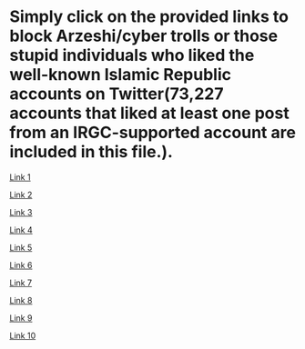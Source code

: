# Simply click on the provided links to block Arzeshi/cyber trolls or those stupid individuals who liked the well-known Islamic Republic accounts on Twitter(73,227 accounts that liked at least one post from an IRGC-supported account are included in this file.).

[Link 1](https://ichbinhier-twittertools.herokuapp.com/blocklists?users=snmrdy41,hjabrahim9012,LtParlak,135Mahjobe,Hadidsir,alisms385,mahsa3210,mahjor128,ASK_iran43,Montazer703,KBasaty,gomnam49986458,mhl01606331,Saraomraniii,sydlybrmwswy11,lywlyzdh1,Narjeskhatoon8,Hadis8418,Mafghood1,0moo_saa0,yazeina45170776,akbarj6111,benjamin1366366,zhr48700527,h_abolhasan,kowsarJ2003,Asalcheeee,SaharMo88814023,almasii1995,AmirM_Hi,hkhesh41,pashmak56785898,Mohamma92055903,mahda9588gs,AzizzadehN,aftabtaban3,ALISINABBASI,n_javadi770,313mahdi_yavar1,hallaji_m,ghalekhani6,KhazaiiMotahare,meysamamini245,9iUmUG5S4dzqrYi,armita61261780,bluered_2000,mmnikkhah1,srbaz128,aref36990582,Fatimaaa_80,aylar8332,AlesadiFatemeh,MaryamShishechi,mysd_q1,hekayate_del,balooch_zahra,likasooo,AmirG7278,Vi_aN18,fateme_h_85,heatava82,1396k20,sima50031194,O26391,elnazniknjd,saleh13281625,rexalireza83,rej_sedighe,Faezeh1999_b,AshqKtab,fatemezartab,fateme24384647,neda_th2001,Sabike_,SEYED_A133,Amin55255,amir_tittan,tina136800,hamidzarai1372,Mehrbakhsh_m,dokhtarmeshki,hajideeep,ghahramani_mm,KafAsadi,SajadAhmadi1364,Rezaei_233_,Zoleykha_gh,ABD_zahra_59,BaharehSayari,FatemeSamanloo,misszahra95,f_qolizade98,Ya_zahraa135,Bijan714371282,Mrym_khani,hobbolhossain,HdrtNamy,aliyagh47192247,pira_steh,Nazanin36051737,EghbalMarayam,RkhshanhB,pt_aazaad,sajede_dr,m08290316,mobinamaleki82,Bitch37838870,bakhtyariii,hdy22963262,Sardar134151,Hadis78892298,zohre_nj,fa_mzhr,mamadmosenG,amirmmmm9,realzed_eyn,Alsaadi73598124,Alisafari7016,ArsaMoazami,AhmadFakhamty,mohammadniaaa,velayatema,AliGhalamkarian,asemangham,RoyaAbdi8,mim_salmanian,Zahra3161669151,ZohoorMahdi,myr341863001,SajjadOmrani1,zara23260384,zahravahabi87,maahdizamaniii,mellika313,mastoreh23,reyhaneh_alef,ashkhor77,fatem_mohhh,82Vesal,Mary1357924,Amir10855448,gheireahli,kimminh7066,mryh11600503,SdTondar,mmd35277855,Ali62646271,nahidmajidi1400,F___R___80,ehsan___ameri,zarr_hy,Hooraazamy,RSepehr57,Maenavabi,roqaye_drk,imtadaa,Srt75F,javad2855,foad55767112,SafariTahereh,zahra76747818,ahmadre91472673,hilda_1917,fkh1997s,samanpanahi21,hnhadi1361,a_sadeghyani,shabgar52238842,zahra_bi8218,TaibaAfghan,aliasgh33260843,Taliyah52298291,kh72205901,zahraasadat1375,AmirfazliF,NzShahriari,nazaninshahsav3,parizad62694275,Parastookia,syd18405038,nabtm15,econ__guy,mohtadi_zahra,SheykhMaryam,pary_thv,ftm67967455,moshfegh10,fdayyan_rhbr,jhad_mthl,Miss__Ahmadi,negin_babaey,haj_kamal14,iTeraniom,ly_mhmdpwr,R_derakhshan92,faamaa01,samira97665472,315Mazaheri,bahareh200382,mmotahharr,_sobiii_,Seyyed_Razavi96,khadem_zavari,JaafariHosein,mmd56186365,Fatemeh1377abas,javadeini1378,sarbaz223344,hamid_rokni,amir_j_79,Mahdiiiii1382,zynb_Ebrahymzad,mahsa___amini,fsgh91622299,zhr85749299,Abolfazl2006ap,lniiiickl,miladsabouri4,totonchiyan1,abc1384325,tzamani313,HaniehBh,alisam4348,hojjatdehghanii,FreeGir0026,montazeMahdi,bharnarnj13766,maihan_afg,1384Elaheh,basisji,MwhdyRda,MahshidRahmani,FKhwrnd,rhbary313,aliasmyailpwr,Mahdi_13_90,DrBEbrahimi1,khodavandalamot,MahdiAk77111606,Dr_cayber,sabzak78,mehran_art,iceblink__,kebri_,mzynb15,parivash_mahdi,JakoolDr,1997Barani,FatemeZed,Yah_yaa,alireza40098,bwsyn67647813,fasadiiii,sima_yousefi97,Moon04128708,mirza_aliof,Aqaa_mojtabaa,mbyn80391286,sarbaz_khamanie,hediyehhmmd,mari17364594,sajjadmonzavi1,ashegh_Mood2,Nafiseh2011,ywny27411175,Rayed1381,B_M_Alamdari,MArdakani1,benfatmad17,Meshkat85962643,KordReyhaneh,fadaeiirahbar,dkyzjfgqbr,neginaaaa0,amir_mohammad32,razieh_n_79,asrashokouhi,maikel_skafild,sarbazenezam,Ftaher27,hajhosseyn,javani_sajjad,NRB78642949,HaseenaWani,senatureb,AlirezaSokangir,HakakMostafa,Sadat67R,bandehkoda,bahrami78A,dorsa82959767,Maryam79254046,AmirmahdiKhezri,aboolfazl_emadi,Boybad313,ali29182610,mojahede_ir,Last_soldier110,Mortal_Shakouri,aghayememar,babybluehere4u1,mojahedeh313,QwbyZadh,AKoma30,UsmanKh22796109,FarzadTekin,nomanesmaeili,ArashSajedii,TheEmp5_5,KHAAK_E_AADAM,Basij_ajums,Leilan1997,MH26635700,rezakhamis,n_amira28,Ali_Timajchi,Robinscherb286,Ravin99283194,mhdymyr1,NrgsMwlayy,rezavafa62,Mahdi19095207,nadry_shfy,28_dsambr,behrooz10015702,Mardaniii,JafariSharmin,h_kazemii_h,Zane_Cherik,m_hajinia,Monzavi0099)

[Link 2](https://ichbinhier-twittertools.herokuapp.com/blocklists?users=sharifimina69,maryam_akhbari,FatyKhanm,MajidDawachh,ShahPrywn,NamjoNasim,mohsenzeynivan2,tlbh_j,afsabsi,bts7321v1,am31105862,Tapesh2022,javad0025n,omidgho03752860,AmirHaghizadeh,Farkhari9,Fatemehmortaz10,behnaz_dousti,Minaganji40,bahar_296,1986Shabani,MrdyhRdwy,Mahdiran84,mahdis_taghavi,armanmo11,aida4585,fatemeh313jh,MasoudM82537091,MOBARAKENOROOZ1,bpdhyr,JafarJamesBond,parastomohamad4,54Zamani,ftmzahra2098,Leeeiile32,nastaran_n_1,Setayes49262644,army_iran_,Haydar80276277,AmirHosseind72,fatem_33,zad4831,arsalanzapata,masoumeh60,drernes89018557,Javadm_22,zeinab5180,r_daeil,Negin99630782,AkbriRasool,DanaMehravaran,ahad38669807,Tamoz65,iliya32446090,MuhammadtahaJa8,Irkhademozahra,a_nooriiii,Mohamma69651902,mahjooraa,ShhabyFatmh,i_heydar,Mr_rad_,zeinabmohamadi6,MajdiZakiye,poorya__ghni,SSanavandi,fateme_alemii,i___clara,hrrq12,ali_malkeshi,AliEbad62326573,rezvan75078250,AhangarSiavash,aghayeekhass,Eh3an_p1,Bailamos_3310,Hasanghanbari44,RadaieMajid,Shaparakshapar1,hosein___313,Ladan06480296,Sara15830757,zzay_nab313,omniyaw1,MahdiParandeh1,mahdi_moharam,saman7633,5Fydl,mohamad18039073,mosafer378,hana60602143,JavadPoorvahab,shdisaay,Amrr_moharrami,sajjad_imt,negarshoja,NoorZia78063128,DerakhshanD2,BayatyMasood,Samiraa1368,Pedarbozorg6,mr_alireza8,JudyHopps2041,paygah_yl,SyedAbbass10,morteza19972,mohamadaminsaf7,erfangoftari2,Farhad_5454,salmanisiboni,zahra_khanoum,reyhana53391121,fmhsdtsyny2,mohamma22107489,nyma_krymy,mohamma34002259,m_nekounam,salmy_hsn,KA7_8My,sa_raa_f,frgsht,mohamadnasimi72,abolfaz__84,imanthefirst,morteza75614940,dokhtare___baba,mz__zahraa,lavasani_r,Mahdi20639025,FariedahmadR,M_samani68,dokhtareakas,javad_taheri315,yas2429,haniye_official,AtenaSamadi2,klyljbrnklyl3,realmehdi_3,mohPASKALmoh,mhdyhsmy3,atafathi16_87,ali95831066,AAz09831900,bohlol1372,shko2022,mansoor06918651,al68696319,redtype666,113_fatemeh,dktrtbstn12,ayd044,H_osein_j,Rakhsha_ir,abolfazl__iran,God_mahdi313,Noormohamadi8,rahmanchgn,moniri_amin,fatemeh811790,nioosha_asadi,PouyaKh74,Soheil85_00,Pandashon__,alirezaasghary2,neysi_15,HanaShirali,a_aslsoleimani,ryhaneli,Zahra_jr13,jetikh,ShahinGahramani,mahdisabzi24,Saeedyousefi130,majid07881852,noon__shin,Yaasaamaan___,Masoom07513815,poriya20058351,mohamad_teach00,fatemehask,don______1111,SajadJavadzadeh,Amindel500,Ehsan_shafiei62,hossein99866980,HaghiSedighe,moparsia,yaranvlayat,DorsaKarizma,RehanaBeheshti,mimdokht_2003,toomix007,Seyyednezhad_ir,TabrizliKasra,samiramis731,sara2932226,nrgc82,HassanJamshid18,LONELYamirrrrr,ReyMeytha,maryam13800923,GirlMi113,forever0281,sadra_dn,erfanezzati3,mohamma08433037,HeliaKhaki,NZare313,NyxRayyy,arshia60576946,G___Lawrence,RedRidingHood_M,mohaddesehrokh2,ly49565613,amirhosseinjo1,mojtabashah4,AslShryfy,3haniyeh,ppetere7,AsadiHalh,hamed31452911,tnt8896,SAHELEAMN_,k_elhaam,fatemeh137976,alireza_t67,KeyvanPiri,alitahe10667977,ziarmal987482,Hivachii,mojtaba_004,mohamdali13848,roshanrzm,naf__he,Rozsd2,sq30232078,sabiiinaaa679,Nilofarabi914,HoseinShafigh,rmn67408989,ehsan24734097,predator_xul,mh__beheshti,alishokohi3931,Kasra13mgh,Zahra29389823,aghigcc,frydwwn,RoyasetareS,HArfkhany,BymhMlt,Suleima74609045,Ghadyani2004,Niktasaraf,hootan_homay,m__obin,mdmrd18,MahsaMahsa1990,hossein26253995,_safa24,ysj3131,MehrabHedari,bhnm54614427,AFSARAN_HARAM,Ifaribakazemi,OmidHasannejad,Aazade14,Arefeh66547672,mtinatk,heymiimdale,HamedRezaKarim1,unknown11250231,Niik0_o,mmd35552484,Sfiroozi313,han__sal,alipoor63,mahdihtm82,Farshid6772,fateme94257743,_zahraw__,majid_tehrooni,fatemeh____8788,Rahill14081988,QanSmy,Mohammad_Ali_59,ehsanfarzinpey,fatemeh1394hszp,mastnakardam2,Fatemeh13893073,Lance_90tm,gh_h1379,Houra_1383,mythm_rhymy,hbyegane,Parinazpourraz3,Hadisehgholipor,Krn_rm_,nosrati_y,BanwGhzl,IMPIER_OF_PERS,Hasanali_hashem,morteza9824,Baharyar9,sdrwzx,khafajenia_,liistomaniiaa,zeinab_mavi,BharBanw,SarhAsdy,VahabAhmadi13,ghiasvand_yahya,Drheidari67,MinaLotfi1383,Zaki23357724,gomnam3131472,AmirKahnooji,mojtaba_sj_org,md14865677,ZHeydariam,SayarNima,nassernoureddi4,alimah72313,rahgozar_d,YousofiIr,AsConstructio19,michael_mch1,sama__mee,DktrPshty,husenrezaeii,RaoufiZabiullah)

[Link 3](https://ichbinhier-twittertools.herokuapp.com/blocklists?users=maedehjalilizad,fzalizadhe,zahrakhanuom,velayat45_2,Goli1234567,Zahramahmodiii,yosefi_fateme,maryhsn777,Mina_abdolahi,sasan82085887,DNikfam,ZhraFatemy,Aria_Rafati,imhengaameh,Mahdi05733049,withbardia,AWA75633118,mze330,MehdiMoqadas,natila28145903,abbasian_babak,NabaviSudabe,DorpasandMahdi,hamidmo1361,amirrezarj32,khanomesadat,Ahmad78568290,Aysanvalizadeh2,Amr_va_nahy,mobinasalari1,sarbazimmzaman,HadiiLFC,MAHZIAR007,zeinooom,1salehAmir,sedughiyan58,sonogiuseppe156,Abolfzlkalantar,MortezaBanihas2,MMMerghaty,alisalaripoor11,Sagheer144,ameerhastam,hasanpoor_ehsan,alirezaahron,hadi87291288,ShyrazAwranws,ebrahimi08,Houra1383,Alex_vampire16,vjdan6,ahrari_moien,masoud_ehsani,Panaah77,arash70_,GhdnfrMyrza,banoofakhri,mastoran1,Zolfaghar110313,ali05725507,javadkhazaiisf1,SEYEDHUSAYN,shafiee640,anjumzahra12,rickgraimz,zahrarashtbran,Setare998,parvizsharifi4,aylar_st,Hanane301,ali_rj10,behnamg08474432,ghazal020,mr_ranjbarr,amirrez91537006,T_313_Qasem,mamane_Emad031,vafam_A,n_tabiei,mrbtoche,amirabasrahimi1,Donyaahfz,Alirezajac,khademol_hasan2,yasaman_s_m,IAMRICH1007,FatholBaloch,rosa2006m,khodeamiram1,NBaharlo,fntzyw1,sadraadb,mahy67537415,seyed_mj_213,TahaAlizadeh8,Anya89599,KashifH110786,_springm_,SarsamHosein,ADawlatpoor,ZGhazi1358,Abbasi99o,Polinesta2,sadeghsh313,Alef_lam79,dokhtar0iran,Mousavi1703,s_elyas_aghaee,_amani_am_,Parsaaa91,AmirMoh40534851,FatemehDanafar,zahra7743,ThranyK,Msya46165775,MargaretBWbot,DkhtrkMwdy,vaysa1010,GoshTalkh73,Amirhosein_1395,ZMhmdnjad,feresht08217721,MatloobiRogayeh,shadisamadi6,abo_hessam,Zhramhh,majnon_hoseyn,ciactoos,waseemabbas1271,_HENRIK7,amirww30,BabayySadat,alisofani1381,sydmmdr2,ArmyPaydar313,hagighatmiydan,maryamm022,mamadnistamm,NAMIRAAA_14,seyyede_135,faezehim,KahkeshaniMah,ZebarjadN,yanooryaqoddos,asalnamdarrrrrr,m_zeyghami,seyed_mohamad_T,Mohamma58389636,skymoghadas,hossein_mhm95,guilann46,shervin87sh,gooooz88,Yahosse31410149,BBaledey,BahRam009966,imaqliw,nargessaei,Hasan03054316,BlrBaran,Zrbanoo2,Matinirani2020,gm_sdeh,Aref_rk,MjsmhS,mory27616102,mamd_zizo,amir11094635,sa_tooosi,rdybhsty1,massome16033108,FallahiM82,fatemeh_f3707,amin_m0120,marshal_doki,hadi03952143,fahimedavudi66,mohammedg1k22,negin_36,ftm12208467,mohamma37093256,zahrahosseinis,shaghayegh0211,Hannane84690040,AmeriMasoumeh,itshnis1,MadarTrza,SAYEDYOUSUFSA15,mohadrezagoli74,nafasmt81,maedegholizaade,mahdi22373,mjyd20248764,sepbahram,haj_nwrwzy,brn68880026,reyhan_nevesht,sajadmozafari_,at_zarei,NbryFatmh,salehiminoosa,Iran45423197,AyatHeidari1,HsynDyjy,RouhparvarE,amoovala,MojtbaRahemi,ar3f370,RamazaniSetare,HadiAbadi11,PnahyFayzh,Mah00shad,_Mohammad14_,sickk_mindd,hasanar32415816,Ali00752806,AkhwndMtfkr,almajnon213,Ali_09u,bhr93230036,majnon_graphy,MonikaKhakpour,HS1367hs,HRouhparvar,fh48153682,fadia_8074,fatmehosseinii,gom_nam_,abegh75,likemoon1323,yzwly030,lMissRazavil,shahedevaezi,itsiiuryyhorse,Farid_Ahmad468,Sode65454530,SrgshthT,COVID1948is,sarehsh4,Abu_turab_612,ShNwadh,Shanliang888,ftmee10,prn_fj,zed_shin313,q_tak_p,moslemamini20,alisari_1988,Mohamma79443811,mmdzd6,Jojo71854156,nafiis65,mmd08222387,BaranNsym,matin9898,Mohammad_stn1,Morteza28104355,Its___Roz,setarh64518689,alihashempoor3,ZeshanHyder16,FrdinKalhor,Nazari48247236,Persian74H,mobinnajaf_i,AliA38864165,gogollliii,haj_mohsen_10,his_hima,SEWTISH,bnxyamin,ahanger_kaveh,hajsaheb110,NaMiraa_135,aylarrrrrrrrr,nanadaimeamirio,reza38900782,j_khorasani,lhlalblsl1,SareZand,hrhatami7,Javaad_Ghasemi,mhmdshfyy490,zahra7569,mahan27710725,motaharrayan,itssetarew,AmirlVl2,anwar93886192,AgaHoushy,AbbasMattaf,mtaghizadeh212,lla3ull,mhdyqyy1,Raziyeh77020871,Eagle140171,pour_zeinab,mori9300569626,ZHosini35,Yekta76598354,hassanyaz1987,BehrouzByzans,Saeedkh1362,ARtAn43162938,GXDZILLA101,itsrmg1,mahdi23730231,mhdymhdwy15,aliiii_110,MohadeseTaghiz,nwrlhdynwrlhdy3,Soooog1998,_mohammadkhani_,Reza38823882,abohabib_0529,srkh_r,sarbaz_t_ir,ShamiimSN,HusseinValipoor,___haniie,mehdiiqorbanii,hamiderahmani75,lymrdy5,AmyrZnd,baranabdolkhani,AylyaJatwt,alieleya31399,saeed42318,shahab_sang88,pouriayasini,KywtWhshy,daeihamed110)

[Link 4](https://ichbinhier-twittertools.herokuapp.com/blocklists?users=erfani_mobina,lyfrhny1,ryh82235641,nargess_7,Mahdi01263611,hadiseh15514938,A_Sepide3,Waqasal75671401,amin_DVM,N_babapour,Zahedivafa_org,Mashiyamali866,FYazdanbakhsh,mohsen93288382,masterchief8669,TrnYasaman,aslani20f,SorayaNadereh,aleye02,davmo30,Hidalgo612,mowahhedi1369,lineofarchitect,AtheMorningMan,er_abdollahi,Serat_113,bandeh_khodam,amiri7195,Arashh7007,Kimiaaslani1383,EhsanHe3,Mahdis31201182,sajad_nj2,parvaz498,smpp1377,myrbs09227295,Mohsenseifi313,AliFallah_tunes,iamelahehh,tanhayi32,mahmoudhatami9,MortezAlipour,maryameashk,thehniyeh,AltalbLwsh,Zahra313Bentol,KiaKowsar,nasrallahhasany,ziaeikimiya,abwt_mm,irangiirl,monicaaaxpxp,seyedsaleh315,morteza1975jami,Ali79032907,Qasimsoldier,sadatho3eini,itsmah_7,Ya_Ali_222,amirhes42584269,M1369f1376,Develovers666,iparimbr2,syn56010890,rr45578851,yosefrahideh59,Shabab_Fatemi,mahdiyehHesabii,JavadKh96458634,dokhtare_haji13,SQasmzadh,mortezaa231181,seyyedi1saeed,Maryam99237003,zeynshahmoradi,reyhane47735136,Ah49291399,uniicorn_giirll,__theMoonFlower,srbz39276424,m_aminma,sheykh_mhmd,mohammad3121366,ali23734239,rohambahmanyare,maghhoor71,hamghadameravi1,FatyHsny,fatemehasghri,Aida_aff,Saeideh_ty,Sh6nna,Ghazal_1995_,Alma19923,mhdy06535837,itsbout_sarah,dinakarimi11,amirAmr1386,NikaeinMaryam,FrzadFtahy,imqana,Alimus313,Reyhan05363689,mmdysynslymny1,marinwonland,AmberRizvi13,nazzaniiiin,m_moomivand,en_rahmani2,jfry96858523,Reza_king1921,ostad336,roylvsni,Sarbaz_3_1_3,kij1368,hajghas12018221,ltnarl,zahra_irb80,komaill916,helidaisy,Iranian96262818,HesamSoleymani3,reza_amier,frznh03047476,itsfatme2,chAmroush_969,HediyehBahar,abbasfazl76,asenat_banoo,kurd_82_,sarina_zz_,aliyoume,siamakpashaei33,zunab825,shamsfa2,Fatemeh6556,feresht74,Sadathoseyni2,amir25298825,shifteye_tabiat,klamitehran,maral19d89,mbakhshy1,FahasHagu,bgnbr53,khwr_sandys,KhakyChadr,hadi7763,p2030shie,prsh591,pariya_yf,HgffFgh15177784,al1rezaz,SMyryzdy,rahiil135,RizwanM20835221,_ftm_313,mr_waait,Emad_N00,amyr_fhmy,Reza34473488,Iamssaharr,AliAli49441368,Amirhos45229982,silentam_,ly653650822,iri2070,cocoon0_0,Mina_gigo,amin__desu,ziya_adham,MajydReswany,SajedehM17,ho3ein_bigdeli,bymbam3,H4M3D03,javad1351_,ahmadqomi12,faezeh35191263,NariTehgoom,BH03750,sabergando,sajjad_sajjad78,Thefinal_313,MHHmr1414,choomacha,BazaziSana,rad_khatereh,MahanAbbasian,mahshid2812,khademmanj,ZahraMo84937986,atashin_mehdi,hich_e_hicham,chalipa41,omniscient_ir,mshawrtwn,hadis_gh86,yasaman_aghayi,_haniebaqeri,mo_jafarr,unknown_770000,ftm_poory,psht_shq,mohana1366,Sayyed135,sara68269501,reyrey9775,amrhsnm,ShoesFendi,Koumail_Abbas,hossin58315831,4500Mehdi,Sasan_asadi110,vaezi_zamir,zahrasadatmim,nrgskhtb,Amir__mtw,Setayes980,sherek1171,SalehiiF,akhariin_sarbaz,AliF97958486,lyly52890318,arefezlf,moonfati_,abbasmirzaei130,Tomtomfrv,syliesa1,sajad405759372,mntr313,ebrahim36506512,abolfazlsmq,MohammdGorji,mobina_hdk,arad59952457,_MOHAM_13,Danesh92959691,SalmanFirsi,sabzabizardnili,ShjryanP,sarina_NYX,bita51773520,hassantabraze,khanavi_m,majiidshahsavan,N_Golchindoost,bita12666123,armin_128,mhdy32940741,_fatemehmusavi_,Ahmad_F992,mohamma88247986,sogandalipoor,fmhdwry1,Mustafa8faizi8,NargiTj,h_romiany,spoilerofyou,maha14267717,poly_creature,KhadijehKiani,mhsrd1,MhsaMradpwr,kosarbazvand,voincyber1,minahastam19,atieh62380782,khanom_moalem80,alializadeh_org,FTaheri313,Mah_Negarr,Mohamma47687512,about_hannan,yasinmm186,prndhmhjr2,NandoliyaSajid2,roberto_lfc_99,ghalnovei,fatima691124,Shokofe_F3,chishodmotori,AliMirz42340479,fatemeh6487,2022ava2,_reza_ajdadi,amirali_shfd,mahan168586181,mym_mym313,_seden__,Nma_karimi,HeyamM83,daeiAli_,unpleasant00_00,myrsyn60037464,lili34396779,Mohammady_ir,mohamadreeza23,illhomayoun,Sima31783679,taranomhastam,mohreyemaar,abajiam,FatemehShafie3,_atefh,ikhlas_sohel,al_najamo,Zare_1368,drsmrostami,usdzENiSwSGzwUB,Abbasniknam1766,unnkown313,yaaaaaaaaar2,Saleh_84s,d_hirad,SaraRadmanesh1,aliadelabp,lyydry7,mahdiiiimsh,RezaSal14596824,DaastanRaastan,Erfanseyfiiii,Zeinab680,milad313mj,alireza57876488,YasAxac,SajjadIqbalzad1,ashkan65345824,cobsnnt,pouian1365,SaeedJasoor)

[Link 5](https://ichbinhier-twittertools.herokuapp.com/blocklists?users=samin_motlagh,j_tybh,MhmdrdaRwzbh,Samaneh1388,sydmdsyny2,Amir911727782,dor201f,Iranoo3,octopus_110,Sarrirr,wudlue,hrfehgh,Der2media2022,gomnam7642,zero_day_ir,MinavandCH,Hero00313,ghaseda70111877,Atamuhammadnoo,Ayesha842570411,Hossein_Rayat,dark_akbari,ordibehesht___,AfroughSepehr,yekta520,ftme_929,seyedmohsenmd,Hossein8593400,lleomahdi,AblfzlTa,MHNEW_3122,saeid0120,lmohammad_pvl,AloneAngle20,yegane29268103,erfun37326,SMohmmd_Taghavi,thejagvar,Basir0313,hh_asra,Modafe17915535,mtamze1,NiayeshMotian2,Amirkhan1974,maede59271314,AmyrhwshngR,Amirhos40573898,HabibNa84507131,rayan_rezaei,KhwajRqy,MasumZehra,hrmglp,kriamhamt,aminfazelkh,pryamlz,azize_sm,narges60299893,itstelma_,Yeganeh_sohrabi,AkhlaqueAbedi,alireza__syh,LARD8792,mahdiakhlaghi61,ZeynabSadaat,hoosna214,myloveisgod1994,1370_saye,sedighehirande1,EQ_sun1358,koorosh9013,parvaa_1991,khadem_emamreza,Mohammadamini65,ya_hossain110,mahla1996,saeed91992,sedamir_313,Fkamal98,salar49395886,armin2100,WinningFaith313,MnAldyn,m_shirzadi110,sadegh_paydar,zahrasadat44331,kdmlzhr51,piaaaaaz,mhdy25769500,mahdijavadian68,su75mat,amir880313,Fatemh_73,Raha_01line,HussainShojai,mahdifatemeh616,thehiiyam,sara_bayati77,vahidamz7,maryamgolishoon,FrahanyJlaly,myname29393190,rehanhussain_72,yahyaparsa03,savior__soldier,Sadatalavi83,nourahmadi1358,fthmaspwr,amirsamimim,1GodIsDead3,Soheil79726321,lymrdy4,basereh110,anale696,Vahid27366190,zohoornazdikas,padre67028933,zahra22299963,AhrariMoien,Iraniii1401,soraw2134,HOSEIN_HICHAM,saghetallayi,agha_alireza23,behrad_az911,molana_molana,Fatimahj313,are1236799,mammadd77777,nutscphdstudent,mohanna_zeinali,taranvbi,talebefeyz,twogirlsmz,f_samanlo,pesarkhoob13,alirezaa59,smahdi_mirlohi,z_f_278,BghdadyJwad,Zahraa_zpm,Jayalivinghuman,jreillykt,DlZynb,Shirinji01_,negah_es,mhmd_brmal,G19773213,zahedy06,eysooon,Abbas_b1h,ll_Ze_inab_ll,mah_315,kianmohammadi13,YarEzafeh,soleimanzade_s,MD_Sohail9,jamshidian1365,AmirlooMana,mhddchh,Alielahei,MHR5417,Ehsan79036037,arzhn52,fmh66307454,hadidibadj1343,ellout91,Hassan_Pirooz,AmirForouhi,Arman_2085,AbdulHa74311244,_melikad_,Sajedeh_h_t,_saram_z,abbass127,AlidustMahdi,NajvayeDel113,SayedHadiMousa1,AminFanii,Fa_krblai,Dr_BatoolBasiri,fozoolam,farzinbmd79,vahid2533,SadatNsym,Irandok313,HosseinLoghmani,Sabayarigholi,SJabarfam,Behradmottaghi5,this00ara,zeephyrrrr,Aniyafrh,sadid313S,aylin8280,M_Darpanah,blek_jake,mb33313,z_rnj05,BagherySahar,nziraemd,TheSmile_313,AsfndyaryMjtby,aminbasiri81,immehdiask,sdfffvhb,ftm_28gh,DhylMqtdy,sarinjoon1400,mddyn9,Zmzme_Bavarha,Mahya25861780,hatami_amir1,Golsa1882,mrywm_sarani,reza8457942501,S_Haidari313,mmd754081062,zed_ahmadi18,manomaahh,ahlybait_writes,MhlLyh,Shimamahdaviii,313Hasti1,kolebar_safar,UnformalNormal,AliAli44924898,gloomy_liom,mojtabaizadi10,fatima_9_29,Erfan__Amiri,shynmk,BGhasem99,amirmahdi_310,Yadegare44,daryaazarakhsh,HosseniSeyed,SShayanifar,a__28___4,AlimoradiShirin,Eksfkfffkkfcvpf,KafystKhda,setarr387,mmwd37474642,Ngin_Rp,shi_ma_shi_zu_,ftmeh_2x2,HushangZeraati,idkabouthisonee,misyass_0,Reza_vatikan,BabanzhadMhmd,kosarhoseinzad1,ariinamoradii,queen_mdd,Kashani20661872,HmdallhMtyn,amagh_kaveh,raziyeh16banu,R0yaRahimi,RVasei,alimehrban12,mahboobi_majid,khayemal_nabash,ngnrhs,nooranYdNwrany,RezaAhmadin313,Orhanyi64700953,GallehdariReza,Ahmadhamzehnjad,msn39643752,ZangiSajjad,mohamadreza7989,msn45806419,minoobe75,IzadiAbbas1989,sarbaz_imamzman,momanahita,_massumeh,mmd24144266,AliHosseinzade_,_sali_z_,ArslnDr,sedali_moallemi,elia8380,AqayeMokhtari,AminZabihian1,tsh_sarbazz,Drmsn19991,Peyrov3,imansh2188,strategicnewsir,HAMID69418206,sina_semik,Nilufer313,sayedLiaqat9,mndr27344560,alinobandeganie,Hs67466064Hasan,k_nairie907632,doostdar_110AH,agh_daie,gh_r_m,mahi81_gh,amir110220,YQdyry,FrshadRswl,sadat_fateme25,TyTy01903116,sonoalianno,oheboljihad,SoheilaMoghada7,MjahdGmnam,usualman_,Torkzade403,A_amir_iran,muhammad8feyz,Mohamma28408937,farnooooooood,dokhtarkhakest1,alireza_1346_,vahidTheblack,Saeedmgs72,Mojtaba__Kamali,mohamma34133540,Ahmad971368,MasomehNabgan,FJavan7,shahide_,myrly17609582,nargessadaat,behradnazari1,Heavycalmart)

[Link 6](https://ichbinhier-twittertools.herokuapp.com/blocklists?users=mfy84809546,AbwyasynAlknany,MahdiUs38,zemestani123,Ehsan_90401,A_R_GH_2001,farshada1383,Fateme___rahimi,mahan_vhd,mahda19z,mohammad818194,AOroje,zeynabsadat1994,mahshidamali,AHmwnm,BwChasb,Ghasem72658892,realiarzeshi,sara_me_14,AhmadM198403,MaHdiA_97,nimaesk,SBoozchaloo,melika_azar,Haidar_alawii,leila71650153,MHeidary133,MBR6614,rasa_bbg,muezzin313,M0h3en_8,Alirezaa_sy,AminMog23456337,ZahraDe30778683,hamidmahdavini2,FrdShhab,Zagros_studies,YAmahDi1350,Madison4mo,MahdiZarrin1929,Binam931376431,Baqiiyatallah,swny67562476,vahidsamsami1,ly16984294,iparimahhh,frybasalary,MohamadjafariM,synsyn78078821,AdmytNgran,SaeedMoghimi5,s_hasan_h,TheycallNagar,FatemehzahraZa1,FJ72910575,Zahra92187082,Rqy_es,fatemesadatmir,FatemehMalekpo8,FH08258197,amirhuseyn_sj,md_yaghoubi,kaaf_eyn,sadia___7214,Roya49751585,BigPetergarmma1,beblobfish,kaneezFatimah17,NwzK9,smtta2_1,R313mo,ZahraHamti,w0thmr,om_nora_7,SaharNik7,dolatshahi4,bavi_hb,nazaninroshan80,banodehghan,chi_vini_bawoy,ZahraTajdinii,abbassabzehi11,FreedomBroom,shyrjhankhalmw2,mahdi89776170,bhadri_teacher,mojtabagharib2,mahdeyarrohe,DawodAhmadi2,_matishka,amirmoh64930175,it_shawtiy,hadi_soltanpoor,elenashahpari,gmsdh4,KSjadyan,amirali01581629,O_KHOSHNAM,Ahmad_Kianjad,RaadAtena,shamim_abed1401,yrny92322396,rezvanegh,mjbanaie1341,Hshoorgeshti,_darina6170_,Noura_Z2022,Mohamad82235034,anese_mirans,mmdr41651561,alizada_12345,navvdoon,lylsdy14280420,aliakbarnalchi,t0ma786,amh_r666,Fatemehmhmodi,amirhosseinff,behfar_hamid,g_h_a_f,shabnam_shf,hoseinhk1386,MMGH57255,pichak06558055,aiiilym,NilashiAli,HATA8722,kamalihormozgan,Mkhanzadeh88,Amirr_mkh,mmdhr05889808,h_red1385,Fereydunhadian,AliMhoficall,a1357E,tnfs91382595,phtmhnmti,itxkiamz,MR_MEHRALII95,sahr199776,fmh26360757,PrimeMinisterir,ZahraEsmaili20,iynitoo,mahdinejad32,iymarzaaa,Qasemi_Kimia,chebireh,mostafamatin3,9775Ajam,lamie_315,Morteza45036181,PRSIANGOLF,Ta__sinlam,SabaS41440606,morningstar_ras,AmyrKamrany,Iman_si051,MhradQasmy,Shahbaz00202051,jiryaee1342,aliakba84379283,tatike0098,hamed_gh_1378,_habout,Alonesniper5,smyh18054064,awmir61,vahidakhteh,ehsanaghaei_313,ro_or_p,Baharen_,marmarysfi,HMehrzadian,AghaZain_,marym_afshar,HamayonMohamma7,Stervende_,sahar81174567,MhbwbhBas,Mohammadamhosi1,3inazh,Mohamma80678942,Armin_mog4070,maftoon72,Ashkanzandi00,soar_ashkani,javid50307481,saffireeshg,shoja3reyhan,aroshka3,bandekhoda00,meshkat_402,mazyar_ghb,Clara95287758,Baran70_,Amircloner85,Zafar78951478,afra__900,0Mehrana0,Daniel_Rj117,fahimeh_qsmi,farzadkhademi10,Maryamy35637771,Heliayzz,chavoshi_m68,LypwrYsy,Mahdi_bz0761,shia_shima,mokasefat,f_sadeghian1,turkboy22,araeisi0120,shapastilla,F_Dahoon,zakiyehekhlasi,DarvishiNarjes,pirehghabileh,ramyar820,mmdmhdykrmy313,Mohadeseh_Jpr,DawdDhqan,emdhuj,KhanmHlma,nooshazar01,bent_e_zahra,Toofan_Jabbari,lmdr34505666,Sedna1401,iambloodhoney,MaClay60159792,24846abi,313Sajedeh,vahida47250446,mobinaansari84,MehdiAs02531638,azizi87199882,sydh_zynb,blackheart_kil,sinakhanipour7,samir35911278,mobina_75,javadmoradi49,shahidmishe,enghelabeslami4,nghra57,Missmohammadi31,myrzaqasm,s_mh_mir_0313,Reza_s3345,fatemehf90,Fakhrimohtasha1,Alikrdi2002,HosseinAghili4,lea_soltani,mahmood70425168,fanos1400,sahmad1213,alirexza80,mehrabmoradi11,MNT82610,_Just_Book_,sina33864038,preeee34736679,rahimi_1312,Fateme13821129,alexcaucasus,Faraz_8_sh,8aslan8,Reza1106151,12_imam_soldier,aliii_199574,masutatsuoyama3,Hossein14721462,mmdnbwy1,owl_of_rostof,66_f46,sarrgord_313,akbarrezaeiakb1,mohammad_r_b913,bwzynb20304600,M_Z_Sotoudeh,Samanmodiri_c,IKZOTir120,Parian_o,m_ho_ho,Mlika_hashmi,Raya1822,atena_hn,Atenaba9eri,mahibn82,Zahra__ho,Pouya__j,ali_naserinia,PsrKas,Ashkan78790701,Sadegh__Kamali,MSaberi78150551,AminS9Mousavi,nsym76921919,Esmail6090,aboutmim20,MajidRashtbari,omid2580s,em__aviood,lile71716837,ahmad82455,alef_mim_gaf,neviebram,mohadesehm315,alireza66617817,rahian_velayat,Mr_Z01K,ayrany_arya,aseman1378,ahooTiKa,AliMmm95127416,sajedmnm,Forever_Green27,wael_farsi,mohsn75707108,AshrafBandani,ysyn26752193,MehrnazA82,sinaghiias,asisweett,parsavys,vahidi10_m,rahjoo1376,ghost1387the,M4RADmehr)

[Link 7](https://ichbinhier-twittertools.herokuapp.com/blocklists?users=nanatonam,BazdarFatmh,zH45216420,hamrah678,Arshianavidnia1,amin31782481,HsnyAsghr,ali_i_lsh,rmdy93870998,masood_dizbadi,Zeinb_Heleichi,mhboubh_thany,MahdiShahabi12m,TomCrui44902432,hajbasir53,yade_yar72,ftm_nsr,katb_alrya,suetiam,zoshka9,Soll_2005,KhwrshydyMjyd,hamedfhhf,sadad_sd,ShadiErcel,myrsyn12955956,parisa__rh,Banoo135,HAMIDREZAM83,armin_gharib,farvardin64,o4gL0Fka37iOawm,ElyaBeheshti,MahdiKa92102411,Lill_simper,SaminNoori,jomaarrch,Mohamma00711922,gorbemoghadas,moradi315,mehrzad04037816,mmdrly21,mhdy_p,bb73039485,fmhsyny2,seyedre77889266,mohamad50945002,moohamadrezair,antibody_19999,arinahosseini1,QaderFrhad,TrglYas,Layle_Layan,Herbiyeh_,javadsoodavar16,ghasemia301,ebikhb,TayRae87222651,mahsa93654272,_lsoniw,Zeanab076609881,DshtyMhsn,amir_hossin_19,garfieldeasli,roleifa,DlrZahrra,sr_Khodamian,zinab94175401,sohrab_1364,HasanlouReza,hosein462094811,mirdi1721,emad_1335,h_marine82,mehdita12524945,65amin_65,im_mahbobeh,mhdyh86984902,nz_karimi,ebrahymy110,Electron2727,Mojeeghtedar777,MahdiHaghparas,hfly_s,ali1392azar,MohsenM46589051,Abdollah_761,radpro2020,bwsdlrqy3,BWyrgwl,syd_Amar14,hsyny_ysy,haghepromax1,AmirBasiiri,RohollahAram,Saanazmoo,ainaz65382573,z_a_h_r_ajahed,mahsa86633622,yasineye739,Shafagh114,tak_avar14,mahlin1234,mahkawme,schifazaidee,nazi44217743,ABOLFAZL81_MIS,fatemeh45135962,_1dochar_,M_Khakshour,moorche_baldar,mkab30627819,taherehgohari,lftlylftly1,MansuriMarzieh,yazahra313_20,mynsynzdh1,m_karimi8653,GoogleIrania,myrsyn53324786,alialialu121314,alir1183,fatemeh3272,pouriaa8,SeyyedehbanooGh,Afsane_Aa,azerakhsh2016,AliShok80031783,synsry1,zahraa_iimani,SbAfzali,Abolfazlmehra18,zaraa_2024,meyti_king,liiiliii2022,kazem_ataei,FarnazHasanvand,mostafa39282095,110_bent,Haghtalab7,ftttk3,zyazdani9,Alireza81837044,ali83ya,Nm140017,Dybamasoudii,FMirhosini,HmsayhG,s_hadikhni,Alireza61112098,sattareoj,niki_asadi,hamid3392650706,ali1371a,elalhabib1,arefeashrafi,Ehsanm1090,mhds_1,sgl_mwtt,khki251063,hadidehghan65,angelzahraalim1,gl_middle,abozoheir_,abOlHAsAn1990,sunshiiniie,el_hee3,MehrdadRasooli3,amar_1383,boshra1357,FatemehSaghafi2,Shahrzad20203,fakhroleslami,zahra_Nmtl,anonbinarynanny,babaeizade,mmdshryry1,mdmrdy1,bacheye_sevom,FaezeMahdavi3,samavat_7,abogase59,AsadabadiReza,negar6548,fatima_hamedan,myd63924275,Danialdiana8894,yas_ios,itshlma,Rayamoghaddam_,raha__hosseinii,antidegorism,r_khalaj,roohi135,BghlanyQadr,Aysa_bahari,abazar111259,levi313200,Qsarhang,soheil69104746,seyedefatemeh4,ffuuuuukk,amiralii85,shyrzadsamyn,ehsan43211,B7Magic,mhmdfallahi99,SarmadiSaman,RefiqErnesto,Mohsen3465,javid913000,Armita63482884,z_karbalae,r_mohamadian64,mmhm36244143,Maahsheydaa,ammaralinejad,HasanlouYasin,mwhdi_jv,mahi_vhd,mimbano_1,AliMiolavisi,zaraw2020,ffakhrudiin,Fare04099167,rezalelahzadeh,shyn43949244,nightcruiserboy,lissamiiy,Reza_bhd,MOstad1346,lyly97448549,rostaitlo,ly01568378,darkpinkpill,Mostafa_kay1low,011__kid,AqdsL,hamsangar58,BasRwzbhany,Hosna_Baanoo,M_HASHEMIBENI,mahdiaba2,flyisbeeter,omtaha98257060,siamak_arshad,Hamedhomauni1,amin80397253,ella_1280,mydy_ahmd,HoseinAsgari145,Mohades71446786,_Reyhanjungkook,sareh1380,garib_ashen,Ali_Yar_AYAZ,mmmmmhhhrr,iran_onlin,mahdie31381,Mahdi1231372,hosna00832022,mostafa66153428,rozwaitt,rdyn47357098,Mansour37445398,AmirHoseein77,zahradrvn,SetarehNajm,Sana13521590,BhnazJ,velayatsl,Azamiyan1,m0hammadraad,salaar_7700,hossseinnnn,FarzanFarzani,Najme_y_h,bi_vasete,aliasghar7575,BbxMamad,Yasaman74942949,saeidakbari110,zahraj1384,msnbsy1,abdolheydar1381,nikousokhan_m,itsmsgh,fmhslymy1,Irfan35358219,Aims2512,ali71710000,ye_duoneh,dokhtare_heydar,MrNobod95598603,soldier1381,shirmohamad313,Dorsa_hp,Ilmahsalimiii,IFTMED11,FNiush,hajrazaei,JRsanh,g_kohestan,Amir__wim,be_mahy,diyw12,313Cbr,ALIREZA98699012,JalilianKosar,ahoo_mazmoon,ftm5288,mwmh419848691,R14847943,lahot_110,shahrokh_amir_,m0tahar,kamyab_sadri,HoAlArab,DktrHw,_taniakp,hajmahdi76,Hossein1371_,mhta_purasln,strh66824626,rasta_313,alirzaalahverdi,rezvan__79,M5145M,ali_kahran,gndom_k,lil_poori)

[Link 8](https://ichbinhier-twittertools.herokuapp.com/blocklists?users=HpgAli,aliSh24062795,yamahdi99991,inikikhademi,Sarbazvelaiat12,arefeh__a8,AmirhN_2003,HasanAgha1992,bhtwchbhtwch1,sos1u,Azorde_del,Rominaa_msmy,Bijan43214,sasanbz59,Mahsahagh,sirmossii,sogol78468424,Fatemeh59275361,mach__83,sadegh86158523,masoumemina,the_miradaily,ALI57703465,AliToma68429833,arianfrn,faezehshabany,mariaa_1960,hosssein75,morteza8545,salmanz95367078,SVdphk,BanwHfsh,banoo_zargha,Nasim477974,hamed09215,Milad3174,RdwanShryfy,mmd82566732,RoRa29441948,ZahraNNm,secret_id_1234,alidelaver67,Shams_Hakeam,mohamad09326932,aq_mhnds,Seyyed19831983,Rezakhosravi110,Bahman1966,nazanin21116275,itsrahacardinal,abuzar__abuzar_,mojtabanorouzp4,Shadi_1401,dornazmortazavi,mahsavllp,az_jhl,davoodroozkhosh,Jafari68M,Dellatena,nas_d_b114,meriiiidaaaa,ali96461995,ishadmrf,dwstmmdmmdy1,Mukhtar11326009,Fateh_n_s,amirmorad556,najva_montazer,Niloofarbaraho1,mansourassadi2,yabnzahra,amirmahdi187,bdyh61709645,imaryanaz,aftabdavazdahom,alavitabar1,HRaeji,FatemehRAl,YazdanRoohyani,Bahman_kuchulu,hns63009443,elizohi,amenah85648697,Fatemeh_qnvti,mahdieh____,Sorayya91531220,kowsar81022875,sydrmwswy1,BabrIrani2,llyasin500,Jenifer46042405,bano_hanifaa,ahmadrez_sh,Kiimiiakm,shoqeh_shahadat,EzZat72322,FatemhMhaf,Jdiedyesterday,nwrllhnwry1,LyFghani,Ravii313,AliTaghizadeh30,ZahraSa02178533,fat_ti85,_atef82999,lm82OkXAdDHq1cA,mahdiyeh84_,Hosseinss7,13mahdi85,HoseinSadeghyyy,abolfazl4048,MokhtaryZahra,l2high4disl,Yar_Solymany,HrchyF,jeneralltito323,Mohamedamin313,_maaryaam_sh_,Gamer13811,09Xxtenations,413Hojjat,GolabiJafar,hiva1391,mahdi_askaari,CybeCorps12,nima__kj,bname79,zibaayyy,yavare313m,yamahdi88,lyy02944095,ShhdayGmnam,reyha_neh,fatemeh28204781,rayehe_ee,NEGAR96725111,ehsan_rgr,Ryantabibian_,ahosiny3,amirking7070,AmirAnimozon,snbzdh1,_mr_t12,ashora_78,ErFaN13830,ajmal_assi,javad28430413,amir_blkn,yky_bwd,marzeyagh,qara_amir,Rasoul46312143,MosssaaF,FDanshmnd,TRekhvate,siamakz1,Allireza1995,MonaZarei5,danyal_1401,fmh42363971,Reyhane_aron,BakhtiyariHr,welnakon,abdolmalekee,neginDoralii,sardwyy1,NGrjy,ya_mahde_31,s2083mehd_av,Essi_B_K,g8Laz,NahavandiPirouz,Tarane_S23,Kimia31288835,khezrnabi2,min400gadim,Pariyanaseriii,samiinsr,mokhtari13511,Apple_red_1,amirhuseincan,AghakhaniRahim,tainytiti,mimjGhodousi,krmanshah76,imfatemeh00,boredinaw,SanaMoeinni,mohammdhossen01,Nazmit6,zeynab_Rahimi_,Mikaeil6960,Raziye61662918,tapakmaede,m93147141,Jawan_musalman,salehabbasi801,rashid616161,Mrryww,sepehr_darabi78,mohsen36326848,imrojanbtw,afranzhad,MBaseji,karakter_sevom,mersad4226,MAMAD__2007,Kianak777,Roghaye04045832,RjbZhra,gomnam_1401,farej_313,SajadKordi,mdm89036988,marziesmily,totamamemani,SadatyAmyr,IR_legal_person,Aliugmid,Sheltok10,mstbymstby1,mohamadreza_ans,TakallooFarhad,Mohammad_A3adi,Nikpey57,h2o121121,Sinaesmaeili011,morteza98shahi,eboo9401,Benyamin01234,mahdisabzi81,mTT20016,Setin9090,amir28427771,Farshad74557994,Zeynab1368,yousefi1021,lygr15,Malihe402069611,fatimaali494,Mreza_81_,m_poloei,yek_enghlabi,Narges_krmyn,Kian___Irani,sultantaj77,Hasan15828229,kimkimetiw,yozpalangirani,asad19820321,Reza78927523,mammdoooo,ReyhoonF,mirmahdi_kazemi,a1iprogrammer,koochak313,vwhwhwvwv,HaslyMrym,linform5,Musarezasarbeda,Amirmsh6,saba83468853,soltaaan_666,salamoaleyk,Sepgoudi,Aliasghar007847,ss43109720,AkbrKhanzadh,HNoorane,HouseNoorany,mohamadck48,pepetowerMmm,mobarez_abali,GH99953654,MehrabiFatemeh1,Dextermorefun,ArefAhangari23,Amiralief88,Saman6sam,raha66266722,sheyda_tabie,Sarbazmovaghat,Hanametoo,iranian_martyr,mohamadrayatt,zahra_modafe,angoshtar2022,B01262017,outchitell,mhn246567121,moxtales2022,seydeh_fatemeh,Abbaas75,Elva681,HamidGol2003,yeganeh_ao,khodenazanine,fatemehgh74,iwasmahi,yomna1400,PesareSaadeh,sanaz44698186,meghdad188,__Ti__Ti__,tachaza3,NZangooie,karemibahrasman,AdlhSlymyan,mmdsn05270561,msnyn10,moalm1401,Mhoseinhashemi2,sarbazgomnam_9,mohammad_h315,hamiidreza753,Rostameirani,Rezazad56,SPorvaly,yousefz110,MasdBeroo,Samadhibagher,AswrZynb,mr_ahwazi611,bento__1987,msa_ardakan2,kong_prc,yki_441,Amiralizadeh_i,dastayoofski,Zeynab_Rezaei78,sayeh_7789,Zhingiya)

[Link 9](https://ichbinhier-twittertools.herokuapp.com/blocklists?users=zhinrap,mestergold_1,yzynb14,Sadatmim74,koroosh24583047,bandekhodaq,zeynabbakhtiar,kinglionbabe,Sajjaadiiiii,helma987,msn73238007,hivacheraghi8,Mah4400,mhm69099196,AlirezaMahdaviN,ParisaRostsmi,rzhiin__,hamehdan,Abbas_Azizi_,maryama48276626,ga_farmande,38_kosarism,kaf_syn,l56347802,tahadekhobi,sarwabad77,jahandide1370,tmoonra,danial_fdb,seyednoyan,Zahra05190530,psattRzadeh,kanez_zaenab,Ervinsm52983902,kingg_charles3,majidha56374794,MandaMoryane,miladebrh,hosseinsh2002,pourabbas_mahdi,hnidrb,yasaman6ch,Azin67985817,khodemg,zia00632772,dokhtarasheghan,werdlord2022,Rasipakar,namadchiyan,sama_jokar,BintuAlbrahym,RajiRajai,bahareinjas,maha90819742,jon_sakht,majid_sayfi,Mwrymis,saragh6311,Behzad_f_1991,golenarges_89,Armin40029924,nargesepenhan,lyly41116415,Nooraa243,omid_es1383,MeyssamRs,ManafiAmirali,fateh315110,SamanehAnjomsh3,jhad_mghnyh,yaser__128,yunmrb,AlijenabRaman,Mosi_akbari,raspootin8569,batool65959046,amamwyrdy,kimiak81,mtyn43239088,hrrasouli,Mehdi_Sarbazi,aydaaa313,TahaHdayt,fatemeh9195,zibama1402,gomnam1424,sajadhabibi7823,misaqii1,dokh_aftab,GolamiMasomeh,ebimt533,unknown_sadtime,mdhaa10,khanomeMim43,mhdysynzdh12,amirrkaa,BanwMh,pym03914521,gorji_abas,M49245127,AmyrDwdw,Sadra_s_a,kh_khochik,rezahastam_dr,BasyanSjad,giiiiingerr,Radingholizadeh,ho_amir86,MobileSibe20,blyd_ranr,khanom4260,Mrloo77,FtrsYd,Sadroddin_1045,hotbird2581,ali_shahrokh209,___A_rmi_n___,m9126733142,shayan_zmany,mojtaba89779042,alicalibr7073,TabriziAlii,biidmajnon,smn10394335,kapitanali148,STMTSM1,fatmhzhra84,amir_forughii1,hossein36503337,AliAsgharRanjb2,M_FIROOZI_IR,kadib1357,FatemehSaeidi4,AliACE777,ebnekowthar,Astana11366606,nazaninzahra345,wxrezaxw,sepah_313,KambizMardani,Ehsan_Mokhtarii,fadakzahed,amir85824170,ryh41546876,synmmwn1,aseman_vellyat,f65rahmani,hosseini7596,fatemehope,bilal80449698,ABDULHAKEEM189,alishad78,MFrwzanfr,2022Tanha,raat37452471,Farzane48711804,m_mlkzd_1996,SlkyZeinab,mhnz67395771,MohadesehGolah1,ghorbanimilad1,Yaskabood_,ZhraFdayy,GhavidelN,jamal_1372,mAhDizol3,HadiSaf68243288,prsfirouzi,karbr317,amirmp200,mahdiyar585,reyhane36646439,Mitrxv_,mahnaz_bar_,mohamad33959377,alikarimi_ak6,najafioo424,Mostafa92290743,mmdoov,gomnamemahdi1,haghight_1,MaryammBano2,GharaylooAli,AmyrMmlkt,zahrahashmiii,Massage82060279,QomDecoration,s_khanipour,edrak414,Behrwzii,ali_shamshiri67,ZArab1984,ly74351676,khoseh_r,tiekall,movaghar_m,m_a__khaleghi,HosseinKhatouni,bigaa04,mirmajidi_m,chahrou36179305,SJahangiriS,quqnws,Mati12616704,PGulf1368,Hananeh_bp,f_kakavand17,zhrafrhadi,diarunadiar_ngo,YYrezaei,darya13900,MahdiBadame,Mohsen8u,MahanAzlash,Mohamadbagher_,hjzh6556,RostamiAla,Shadow84813286,arman_ze30,baran_beheshti,NqyYasmn,seyed_08,mmd37259055,Nafise73363256,FJalambadani,sanam47323657,DkhtrLy,BasShhry,darkolojoon,nikooakhtar,sydjn2,mo7alit,KhaverSyed,PooryaSadegh,AzariyanElham,rjby_shhyd,Ahba62868497,fuckpsychosky,EsaPeacejustice,MadMmdgh,nstrn__84,aboomohammad154,samadi_eb,HeliaShirzadi,aydabaji,Slman_irani,Miartaa90,RezaAkabri,Setayeshasf,city_spirit_pod,always_askwhys2,IagapeI,BENTOLHOSSEINI,sabz_maghz,hatam89122262,Kashmir56826766,soleimani1412,saeedirani313,lilieev,anahid_05,Aliakba73495027,zhinzhian,basiira20,ESMAEIL1401,paphadi,anti_mason1,Hyiich,Nazi_Sy,AhmadTavakoli61,faezeh_amiri_,LazemMahmutzad2,evolution1997_a,Mohamad29313754,gol_nargees,SadeghporSamin,mohp1993,AliAsgh47366591,solomon_mollk,Hosein_R_,khalq2022,reza137214,snllh4,Daniyal6770,zohrehamedi,BhallaiNawaz,ali9798959a,Fe700896011,khaloozerbi,Ehsan_Yasin7,Yasi_rnjbr,shywndy,EarefQ,dibairaniiiii,itwassilent,steyr315,mohamadhz71,barrdiaizadi,Nazilade,KatyKeymanesh,yasin370o,ghaffari1360,theleyliii1,DaryaFathi,ArshiaTavakkoli,rlybdy1,SadraTahry,Mahmoud24470560,abolfazl_hn65,dhwalanwary,JawadSoraki,honey70819305,moortezaali,1KATAKI111,HajAbwl,hoseiny_70,Hossein57894832,in_fattah,piro1443,srbazshamy,fereshteh0510,Mo_zkr,rj_abolfazl,kindevil23972,wrws24930549,gmnm67335213,m78454699,KhatwnFatmh,asra_seyedi,mohamma52750696,frnzyousef,AbolfazlHb_ir)

[Link 10](https://ichbinhier-twittertools.herokuapp.com/blocklists?users=khmb_vahid,maryam86432825,zzzzs88596042,khandaghyamin,mohammdm313,Goleyass3,s_a_sh_rc,Sana1251039,semakho,n_aqdm,Milad844552012,rda26554908,HashamdarT,lsaharal,hadi_glij,fa_allahyari,I_Ahura_I,Sancho70542525,MsDehghan32,paniz32281854,rez4_etedal,fotroos__ir,Hadis_44,RouholahTeymori,Mahtab__ezzati,mahoora_as,zedl_o0,Faeghe978259541,hasanhyder11,davari_hossin,lostdmc,mmdi_amin,_ddorsa,Sedeigheh_M75,kasra86174292,sadat6586,YMhfwzy,mhmdjwa84251001,paniz_TDA,SadgySahand,Mohamad_jarareh,Ferdos_doraghi,NepT__TuNe,s_h__87,bahardhbz,esna84130388,nrgs81571542,HkymyRhym,KaramadFatemeh,limitpari,Mohamma1281001,BygdlyMhdyh,10_aktbr,vania_srp,_Rahayi12,Sahbaetasnim,OldFeri,fatemalizadeh,negin7724,DehqanMohad,imehdiazizi,hama80913581,ParsaJvri,aden_h_nik,hamidreza_izeh,Yasern10880972,arash53380964,AmirSuzuki,z_s_mort,Hannamiy22,panaah313,mesybunn,paaraax,gogoloyebiasab,kh00Haniye2,EghbaliEsmaeil,Richard8419985,mohamaddd6431,mohamadhadi0,end_less2,MansorMozafri,fatemeh135_s,mokhtar086,siin_alef1,mehrsaaa_80,mhmd82461295,maahekoochak,AbouAli1974,asemanii313m,ali71824300,mahlaeesm1,SaraQorbani2,AliKarimi9718,m_borhan_m,seyyede_fa,mansoor_sohrabi,Hami65088117,dr_daronkola,reyhaneh_b7,sarahoseini2001,bahoone2,amirrez91938127,farhad59426823,prham66638437,FSharifiniia,seif_ehsan,Fatem_Hagh,seyed_r8,ela71711501,tweetchi5,P1Reyhane,zeynab___8,_MARYAM__00,Hasanzade_naj,mohammadrahimib,AlmasyWhyd,FatemehIrannej2,OHezbolah,EslamFadaee,sydmamadhossein,mohammad1982mhd,Yahussein598,KazemiSarbaz,Hazrat_118,prvaz611,spyd80009576,reza32642640,SkryMjtby,Benyamin_kazem,_mohsenparsa_,nvdrsn,AmydyMhdyh,Ahmad_deh1,Mitiii_1995,2Forani,Sohreh300,mmd_taba,mojtaba25468157,ZoghiAzadeh,NADERMALEK16,abwalqasmabrah8,MMohsennazifi,fotohi7,web_bounty,MAbed85,kshafaatkhah,AlowerMomoh,hanieh58297036,PouriyaTorabi,saeideh_1994,salman19841119,ahmadyaghoobi13,40404040_sana,hastam_sharif,taha_alihussain,Jam3840762,hossein74799829,majidyarmohamad,_zahra_mah_76,boroosun,alirezamahdavis,AmirMY20,syednass1,AliSarbandi2,hesam6064,negvri,nawab_paikan,fa86_m,FaisalM39135792,RabaniSama,1360mahdi,eli252500,QRjmMf3MZ4TrWqf,mhdy313313,n14297648,m03782151,hadidi_matin,Mahdi140Sayyed,Aryana45905927,shomareh2,HajBhnam,miss__pineapple,fatemeh_s_n,MdAshirulIslam3,RezKhosro,mohamad05255135,khodeyas,Mdolat52020,hsynhyd03419814,babakershadifar,samira_saboor,mahdikhazaei17,M__safarii,alireza16054371,rsmmaa2,609arm,aliravnpak,B89259640,shayadyekbande,h_alibeigi,khatwn26427235,dokhtare__haji,alirezA222A,Hoseinesmaeeli3,amirabassfrzade,DlfySajdh,farhan01900,sarafartoot,professor000777,ebrahim_haady,MWrzndh,kaiibabaei,Soha_twit,gol__goli,mlml1382,AMo27354028,Vahid_Jafari_,behroz49440749,Haj_Hamid_63,Faba_8,HFrhng,HabibTehrani,mahny70,nilow_kh,abed1386,hqgw652944921,maedehnosoohian,feredi1983,ahmadaziz225461,tthemissyy,110photoali,khadm_shohada13,Gandom67448634,farhadsasani313,aliali_110110,MVishteh,Subasa781506762,Amirooo2000,Rshirazi82,mohsen00moradi,m_mn7378122,bint_zahra110,seyedali_114,jwad19912408,taha_nadarkhani,mhdyar1357,AfsrBzrg,reyhoonkhanoom,IresilienceI,HPanjare,pyman06650810,Margbarsrael,JozePorl,zhra78599582,Mahdi1364506,HeavenA51721702,lera6700,AydiinSo,sogoli04,MTakhteh,RahimaFaqiri,aylwrr855,mirzzmahdi,HaNIRma_4,Mammad77018089,Yoyo88480882,hoda45551781,mohali_4,en1397it,sarasaboori12,Maryam8933,alexand64858735,radiantxway,13832Mr,glrz71934368,RaminTaheri1234,JroupitaB,gl_glstan,FakhryRaghda,shyr_tazeya,soroush_mary,yganh68881808,shahd8490,mohsn_10,Amirrsadegh,Imvesalll,ghaside_md,3wognd,mjtba_absi,Alireza81156153,bihoosham,truesunnn,sajjada62,MehdiMo21810395,akhlagi02,Quratt_Ayn,Khadem08237813,sisterAbraham,barzegarm68,AhangaranMehrab,VHallaji,313_Mohajem,HModabir,FarsiVoa,sardar46122602,MehdipoweryGh,amxir315,dawd08750852,miss_mahi_80,Marmar_198,786Mussavi,mahan681113,Sarakhaliilii,nofersti,hosseiniehIR,mhtbkhda,jedalahsan,ME38244963,Shinasharare,z_ha70,ha_r_jafari,grrmahesh,ShahbaziAdel,Amoo97257479,pelak_jahad,elyas_malaeka,mahrooz87523408,Amirali89247673,hosain3391,MahdiRe72477208,Ashshakh,ahlymnalsl1)

